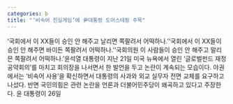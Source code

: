 ```yaml
---
categories: b
title: "‘비속어 진실게임’에 尹대통령 도어스테핑 주목"
---
```

‘국회에서 이 XX들이 승인 안 해주고 날리면 쪽팔려서 어떡하나.’‘국회에서 이 XX들이 승인 안 해주면 바이든 쪽팔려서 어떡하나.’‘국회의원 이 사람들이 승인 안 해주고 말리믄 쪽팔려서 어떡하나.’윤석열 대통령이 지난 21일 미국 뉴욕에서 열린 ‘글로벌펀드 재정공약회의’를 마치고 회의장을 나서면서 한 발언을 두고 논란이 계속되는 모습이다. 야권에서는 ‘비속어 사용’을 확신하면서 대통령의 사과와 외교 실무자 전면 교체를 요구하고 나섰다. 반면 국민의힘은 관련 논란을 언론과 더불어민주당이 왜곡하고 있다고 주장한다. 윤 대통령이 26일
